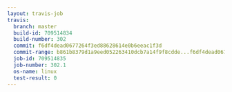 ```yaml
---
layout: travis-job
travis:
  branch: master
  build-id: 709514834
  build-number: 302
  commit: f6df4dead0677264f3ed88628614e0b6eeac1f3d
  commit-range: b861b8379d1a9eed052263410dcb7a14f9f8cdde...f6df4dead0677264f3ed88628614e0b6eeac1f3d
  job-id: 709514835
  job-number: 302.1
  os-name: linux
  test-result: 0
---
```


